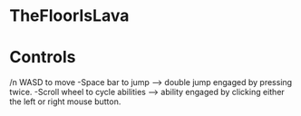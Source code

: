 # TheFloorIsLava

# Controls
/n WASD to move
-Space bar to jump --> double jump engaged by pressing twice.
-Scroll wheel to cycle abilities --> ability engaged by clicking either the left or right mouse button.
